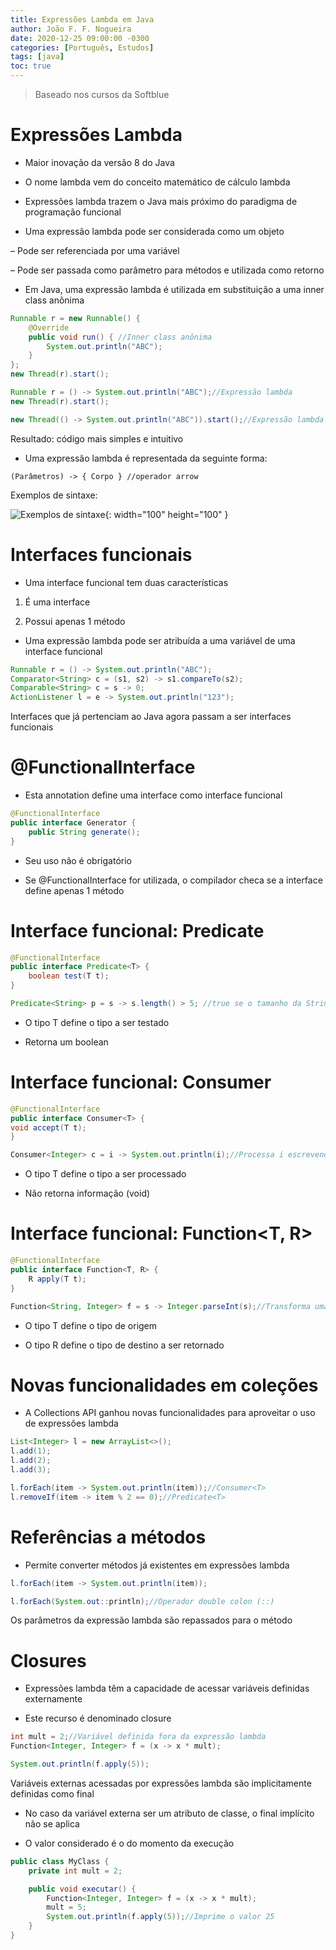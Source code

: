 ```yaml
---
title: Expressões Lambda em Java
author: João F. F. Nogueira
date: 2020-12-25 09:00:00 -0300
categories: [Português, Estudos]
tags: [java]
toc: true
---
```


> Baseado nos cursos da Softblue

# Expressões Lambda

* Maior inovação da versão 8 do Java

* O nome lambda vem do conceito matemático de cálculo lambda

* Expressões lambda trazem o Java mais próximo do paradigma de programação funcional

* Uma expressão lambda pode ser considerada como um objeto

– Pode ser referenciada por uma variável

– Pode ser passada como parâmetro para métodos e utilizada como retorno

* Em Java, uma expressão lambda é utilizada em substituição a uma inner class anônima

```java
Runnable r = new Runnable() {
	@Override
	public void run() { //Inner class anônima
		System.out.println("ABC");
	}
};
new Thread(r).start();

Runnable r = () -> System.out.println("ABC");//Expressão lambda
new Thread(r).start();

new Thread(() -> System.out.println("ABC")).start();//Expressão lambda
```

Resultado: código mais simples e intuitivo

* Uma expressão lambda é representada da seguinte forma:

```
(Parâmetros) -> { Corpo } //operador arrow
```

Exemplos de sintaxe:

![Exemplos de sintaxe](/posts/2020-12-25-1.png){: width="100" height="100" }

# Interfaces funcionais

* Uma interface funcional tem duas características

1. É uma interface

2. Possui apenas 1 método

* Uma expressão lambda pode ser atribuída a uma variável de uma interface funcional

```java
Runnable r = () -> System.out.println("ABC");
Comparator<String> c = (s1, s2) -> s1.compareTo(s2);
Comparable<String> c = s -> 0;
ActionListener l = e -> System.out.println("123");
```

Interfaces que já pertenciam ao Java agora passam a ser interfaces funcionais

# @FunctionalInterface

* Esta annotation define uma interface como interface funcional

```java
@FunctionalInterface
public interface Generator {
	public String generate();
}
```

* Seu uso não é obrigatório

* Se @FunctionalInterface for utilizada, o compilador checa se a interface define apenas 1 método

# Interface funcional: Predicate<T>

```java
@FunctionalInterface
public interface Predicate<T> {
	boolean test(T t);
}

Predicate<String> p = s -> s.length() > 5; //true se o tamanho da String for maior do que 5
```

* O tipo T define o tipo a ser testado

* Retorna um boolean

# Interface funcional: Consumer<T>

```java
@FunctionalInterface
public interface Consumer<T> {
void accept(T t);
}

Consumer<Integer> c = i -> System.out.println(i);//Processa i escrevendo o seu valor no console
```

* O tipo T define o tipo a ser processado

* Não retorna informação (void)

# Interface funcional: Function<T, R>

```java
@FunctionalInterface
public interface Function<T, R> {
	R apply(T t);
}

Function<String, Integer> f = s -> Integer.parseInt(s);//Transforma uma String em um int
```

* O tipo T define o tipo de origem

* O tipo R define o tipo de destino a ser retornado

# Novas funcionalidades em coleções

* A Collections API ganhou novas funcionalidades para aproveitar o uso de expressões lambda

```java
List<Integer> l = new ArrayList<>();
l.add(1);
l.add(2);
l.add(3);

l.forEach(item -> System.out.println(item));//Consumer<T>
l.removeIf(item -> item % 2 == 0);//Predicate<T>
```

# Referências a métodos

* Permite converter métodos já existentes em expressões lambda

```java
l.forEach(item -> System.out.println(item));

l.forEach(System.out::println);//Operador double colon (::)
```

Os parâmetros da expressão lambda são repassados para o método

# Closures

* Expressões lambda têm a capacidade de acessar variáveis definidas externamente

* Este recurso é denominado closure

```java
int mult = 2;//Variável definida fora da expressão lambda
Function<Integer, Integer> f = (x -> x * mult);

System.out.println(f.apply(5));
```

Variáveis externas acessadas por expressões lambda são implicitamente definidas como final

*  No caso da variável externa ser um atributo de classe, o final implícito não se aplica

* O valor considerado é o do momento da execução

```java
public class MyClass {
	private int mult = 2;

	public void executar() {
		Function<Integer, Integer> f = (x -> x * mult);
		mult = 5;
		System.out.println(f.apply(5));//Imprime o valor 25
	}
}
```
